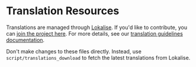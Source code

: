# Translation Resources
Translations are managed through [Lokalise](https://lokalise.co/). If you'd like to contribute, you can [join the project here](https://lokalise.co/signup/3420425759f6d6d241f598.13594006/all/). For more details, see our [translation guidelines documentation](https://developers.safegatepro.it/docs/en/internationalization_translation.html).

Don't make changes to these files directly. Instead, use `script/translations_download` to fetch the latest translations from Lokalise.
